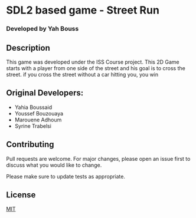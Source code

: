 # SDL2 based game - Street Run
### Developed by Yah Bouss

## Description

This game was developed under the ISS Course project. 
This 2D Game starts with a player from one side of the street and his goal is to cross the street. if you cross the street without a car hitting you, you win

## Original Developers:

 - Yahia Boussaid
 - Youssef Bouzouaya
 - Marouene Adhoum
 - Syrine Trabelsi

## Contributing

Pull requests are welcome. For major changes, please open an issue first to discuss what you would like to change.

Please make sure to update tests as appropriate.

## License

[MIT](https://choosealicense.com/licenses/mit/)